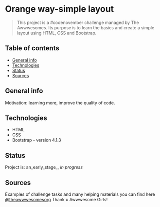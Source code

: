 
# Orange way-simple layout
> This project is a #codenovember challenge managed by The Awwwesomes. Its purpose is to learn the basics and create a simple layout using HTML, CSS and Bootstrap.

## Table of contents
* [General info](#general-info)
* [Technologies](#technologies)
* [Status](#status)
* [Sources](#sources)

## General info
Motivation: learning more, improve the quality of code.
 
## Technologies
* HTML
* CSS
* Bootstrap - version 4.1.3

## Status
Project is: an_early_stage_, _in progress_

## Sources
Examples of challenge tasks and many helping materials you can find here [@theawwwesomesorg](http://theawwwesomes.org/)
Thank u Awwwesome Girls!
